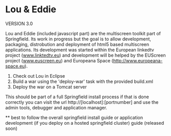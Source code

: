 Lou & Eddie
===========


VERSION 3.0

Lou and Eddie (included javascript part) are the multiscreen toolkit part of Springfield. Its work in progress but the goal is
to allow development, packaging, distrobution and deployment of html5 based multiscreen applications. Its development was started
within the European linkedtv project (www.linktedtv.eu) and development will be helped by the EUScreen project (www.euscreen.eu) and
Europeana Space (http://www.europeana-space.eu).

1) Check out Lou in Eclipse
2) Build a war using the 'deploy-war' task with the provided build.xml
3) Deploy the war on a Tomcat server

This should be part of a full Springfield install process if that is done correctly you can
visit the url http://[localhost]:[portnumber] and use the admin tools, debugger and application manager.

** best to follow the overall springfield install guide or application development (if you deploy on a hosted springfield cluster) guide (released soon)
